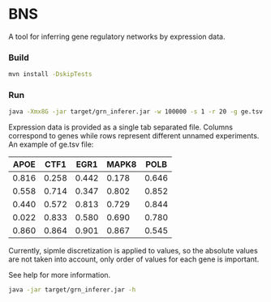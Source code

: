# BNS

A tool for inferring gene regulatory networks by expression data. 

### Build 

```bash
mvn install -DskipTests
```

### Run
```bash
java -Xmx8G -jar target/grn_inferer.jar -w 100000 -s 1 -r 20 -g ge.tsv  -o out -m 1
```

Expression data is provided as a single tab separated file. Columns correspond to genes while rows represent different unnamed experiments.
An example of ge.tsv file:

| APOE | CTF1 | EGR1 | MAPK8 | POLB |
|------|------|------|-------|------|
|0.816 |0.258 |0.442 |0.178  |0.646 |
|0.558 |0.714 |0.347 |0.802  |0.852 |
|0.440 |0.572 |0.813 |0.729  |0.844 |
|0.022 |0.833 |0.580 |0.690  |0.780 |
|0.860 |0.864 |0.901 |0.867  |0.545 |

Currently, sipmle discretization is applied to values, so the absolute values are not taken into account, 
only order of values for each gene is important.

See help for more information.

```bash
java -jar target/grn_inferer.jar -h
```
